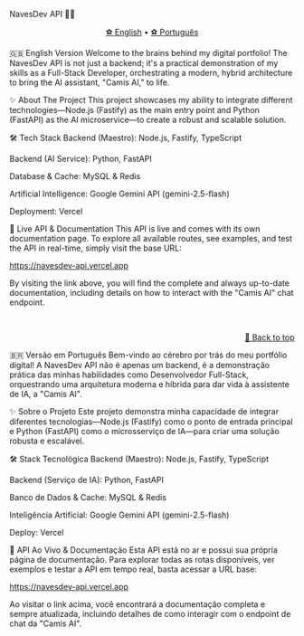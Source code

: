 NavesDev API 🚀🧠
<a name="top"></a>

<p align="center">
<a href="#-english-version">⚽ English</a> •
<a href="#-versão-em-português">⚽ Português</a>
</p>

🇬🇧 English Version
Welcome to the brains behind my digital portfolio! The NavesDev API is not just a backend; it's a practical demonstration of my skills as a Full-Stack Developer, orchestrating a modern, hybrid architecture to bring the AI assistant, "Camis AI," to life.

✨ About The Project
This project showcases my ability to integrate different technologies—Node.js (Fastify) as the main entry point and Python (FastAPI) as the AI microservice—to create a robust and scalable solution.

🛠️ Tech Stack
Backend (Maestro): Node.js, Fastify, TypeScript

Backend (AI Service): Python, FastAPI

Database & Cache: MySQL & Redis

Artificial Intelligence: Google Gemini API (gemini-2.5-flash)

Deployment: Vercel

🧪 Live API & Documentation
This API is live and comes with its own documentation page. To explore all available routes, see examples, and test the API in real-time, simply visit the base URL:

https://navesdev-api.vercel.app

By visiting the link above, you will find the complete and always up-to-date documentation, including details on how to interact with the "Camis AI" chat endpoint.

<br>
<p align="right"><a href="#top">🔼 Back to top</a></p>

🇧🇷 Versão em Português
Bem-vindo ao cérebro por trás do meu portfólio digital! A NavesDev API não é apenas um backend, é a demonstração prática das minhas habilidades como Desenvolvedor Full-Stack, orquestrando uma arquitetura moderna e híbrida para dar vida à assistente de IA, a "Camis AI".

✨ Sobre o Projeto
Este projeto demonstra minha capacidade de integrar diferentes tecnologias—Node.js (Fastify) como o ponto de entrada principal e Python (FastAPI) como o microsserviço de IA—para criar uma solução robusta e escalável.

🛠️ Stack Tecnológica
Backend (Maestro): Node.js, Fastify, TypeScript

Backend (Serviço de IA): Python, FastAPI

Banco de Dados & Cache: MySQL & Redis

Inteligência Artificial: Google Gemini API (gemini-2.5-flash)

Deploy: Vercel

🧪 API Ao Vivo & Documentação
Esta API está no ar e possui sua própria página de documentação. Para explorar todas as rotas disponíveis, ver exemplos e testar a API em tempo real, basta acessar a URL base:

https://navesdev-api.vercel.app

Ao visitar o link acima, você encontrará a documentação completa e sempre atualizada, incluindo detalhes de como interagir com o endpoint de chat da "Camis AI".

<br>
<p align="right"><a href="#
